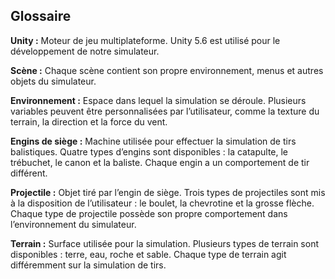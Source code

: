 ## Glossaire

**Unity :** Moteur de jeu multiplateforme. Unity 5.6 est utilisé pour le développement de notre simulateur.

**Scène :** Chaque scène contient son propre environnement, menus et autres objets du simulateur.

**Environnement :** Espace dans lequel la simulation se déroule. Plusieurs variables peuvent être personnalisées par l’utilisateur, comme la texture du terrain, la direction et la force du vent.

**Engins de siège :** Machine utilisée pour effectuer la simulation de tirs balistiques. Quatre types d’engins sont disponibles : la catapulte, le trébuchet, le canon et la baliste. Chaque engin a un comportement de tir différent.

**Projectile :** Objet tiré par l’engin de siège. Trois types de projectiles sont mis à la disposition de l’utilisateur : le boulet, la chevrotine et la grosse flèche. Chaque type de projectile possède son propre comportement dans l’environnement du simulateur.

**Terrain :** Surface utilisée pour la simulation. Plusieurs types de terrain sont disponibles : terre, eau, roche et sable. Chaque type de terrain agit différemment sur la simulation de tirs.
